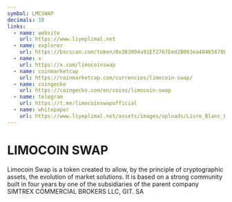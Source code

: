 ```yaml
---
symbol: LMCSWAP
decimals: 18
links:
  - name: website
    url: https://www.liyeplimal.net
  - name: explorer
    url: https://bscscan.com/token/0x383094a91Ef2767Eed2B063ea40465670bf1C83f
  - name: x
    url: https://x.com/limocoinswap
  - name: coinmarketcap
    url: https://coinmarketcap.com/currencies/limocoin-swap/
  - name: coingecko
    url: https://coingecko.com/en/coins/limocoin-swap
  - name: telegram
    url: https://t.me/limocoinswapofficial
  - name: whitepaper
    url: https://www.liyeplimal.net/assets/images/uploads/Livre_Blanc_LIMOCOIN_Version_en_Anglais.pdf
---
```


# LIMOCOIN SWAP

Limocoin Swap is a token created to allow, by the principle of cryptographic assets, the evolution of market solutions. It is based on a strong community built in four years by one of the subsidiaries of the parent company SIMTREX COMMERCIAL BROKERS LLC, GIT. SA
